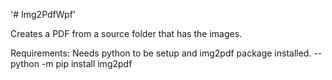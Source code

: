 '# Img2PdfWpf' 

Creates a PDF from a source folder that has the images. 

Requirements:
Needs python to be setup and img2pdf package installed.
	-- python -m pip install img2pdf
